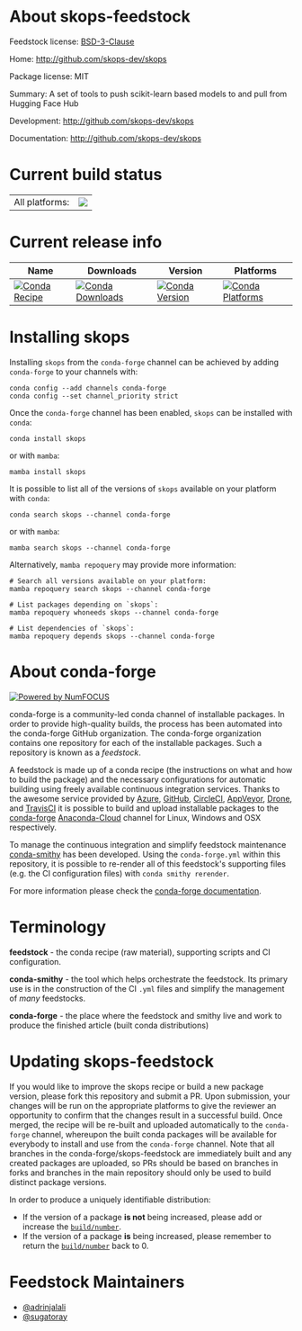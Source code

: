 About skops-feedstock
=====================

Feedstock license: [BSD-3-Clause](https://github.com/conda-forge/skops-feedstock/blob/main/LICENSE.txt)

Home: http://github.com/skops-dev/skops

Package license: MIT

Summary: A set of tools to push scikit-learn based models to and pull from Hugging Face Hub

Development: http://github.com/skops-dev/skops

Documentation: http://github.com/skops-dev/skops

Current build status
====================


<table><tr><td>All platforms:</td>
    <td>
      <a href="https://dev.azure.com/conda-forge/feedstock-builds/_build/latest?definitionId=17718&branchName=main">
        <img src="https://dev.azure.com/conda-forge/feedstock-builds/_apis/build/status/skops-feedstock?branchName=main">
      </a>
    </td>
  </tr>
</table>

Current release info
====================

| Name | Downloads | Version | Platforms |
| --- | --- | --- | --- |
| [![Conda Recipe](https://img.shields.io/badge/recipe-skops-green.svg)](https://anaconda.org/conda-forge/skops) | [![Conda Downloads](https://img.shields.io/conda/dn/conda-forge/skops.svg)](https://anaconda.org/conda-forge/skops) | [![Conda Version](https://img.shields.io/conda/vn/conda-forge/skops.svg)](https://anaconda.org/conda-forge/skops) | [![Conda Platforms](https://img.shields.io/conda/pn/conda-forge/skops.svg)](https://anaconda.org/conda-forge/skops) |

Installing skops
================

Installing `skops` from the `conda-forge` channel can be achieved by adding `conda-forge` to your channels with:

```
conda config --add channels conda-forge
conda config --set channel_priority strict
```

Once the `conda-forge` channel has been enabled, `skops` can be installed with `conda`:

```
conda install skops
```

or with `mamba`:

```
mamba install skops
```

It is possible to list all of the versions of `skops` available on your platform with `conda`:

```
conda search skops --channel conda-forge
```

or with `mamba`:

```
mamba search skops --channel conda-forge
```

Alternatively, `mamba repoquery` may provide more information:

```
# Search all versions available on your platform:
mamba repoquery search skops --channel conda-forge

# List packages depending on `skops`:
mamba repoquery whoneeds skops --channel conda-forge

# List dependencies of `skops`:
mamba repoquery depends skops --channel conda-forge
```


About conda-forge
=================

[![Powered by
NumFOCUS](https://img.shields.io/badge/powered%20by-NumFOCUS-orange.svg?style=flat&colorA=E1523D&colorB=007D8A)](https://numfocus.org)

conda-forge is a community-led conda channel of installable packages.
In order to provide high-quality builds, the process has been automated into the
conda-forge GitHub organization. The conda-forge organization contains one repository
for each of the installable packages. Such a repository is known as a *feedstock*.

A feedstock is made up of a conda recipe (the instructions on what and how to build
the package) and the necessary configurations for automatic building using freely
available continuous integration services. Thanks to the awesome service provided by
[Azure](https://azure.microsoft.com/en-us/services/devops/), [GitHub](https://github.com/),
[CircleCI](https://circleci.com/), [AppVeyor](https://www.appveyor.com/),
[Drone](https://cloud.drone.io/welcome), and [TravisCI](https://travis-ci.com/)
it is possible to build and upload installable packages to the
[conda-forge](https://anaconda.org/conda-forge) [Anaconda-Cloud](https://anaconda.org/)
channel for Linux, Windows and OSX respectively.

To manage the continuous integration and simplify feedstock maintenance
[conda-smithy](https://github.com/conda-forge/conda-smithy) has been developed.
Using the ``conda-forge.yml`` within this repository, it is possible to re-render all of
this feedstock's supporting files (e.g. the CI configuration files) with ``conda smithy rerender``.

For more information please check the [conda-forge documentation](https://conda-forge.org/docs/).

Terminology
===========

**feedstock** - the conda recipe (raw material), supporting scripts and CI configuration.

**conda-smithy** - the tool which helps orchestrate the feedstock.
                   Its primary use is in the construction of the CI ``.yml`` files
                   and simplify the management of *many* feedstocks.

**conda-forge** - the place where the feedstock and smithy live and work to
                  produce the finished article (built conda distributions)


Updating skops-feedstock
========================

If you would like to improve the skops recipe or build a new
package version, please fork this repository and submit a PR. Upon submission,
your changes will be run on the appropriate platforms to give the reviewer an
opportunity to confirm that the changes result in a successful build. Once
merged, the recipe will be re-built and uploaded automatically to the
`conda-forge` channel, whereupon the built conda packages will be available for
everybody to install and use from the `conda-forge` channel.
Note that all branches in the conda-forge/skops-feedstock are
immediately built and any created packages are uploaded, so PRs should be based
on branches in forks and branches in the main repository should only be used to
build distinct package versions.

In order to produce a uniquely identifiable distribution:
 * If the version of a package **is not** being increased, please add or increase
   the [``build/number``](https://docs.conda.io/projects/conda-build/en/latest/resources/define-metadata.html#build-number-and-string).
 * If the version of a package **is** being increased, please remember to return
   the [``build/number``](https://docs.conda.io/projects/conda-build/en/latest/resources/define-metadata.html#build-number-and-string)
   back to 0.

Feedstock Maintainers
=====================

* [@adrinjalali](https://github.com/adrinjalali/)
* [@sugatoray](https://github.com/sugatoray/)

